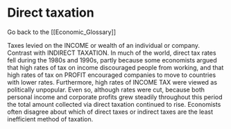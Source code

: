 # Direct taxation

Go back to the [[Economic_Glossary]]


Taxes levied on the INCOME or wealth of an individual or company. Contrast with INDIRECT TAXATION. In much of the world, direct tax rates fell during the 1980s and 1990s, partly because some economists argued that high rates of tax on income discouraged people from working, and that high rates of tax on PROFIT encouraged companies to move to countries with lower rates. Furthermore, high rates of INCOME TAX were viewed as politically unpopular. Even so, although rates were cut, because both personal income and corporate profits grew steadily throughout this period the total amount collected via direct taxation continued to rise. Economists often disagree about which of direct taxes or indirect taxes are the least inefficient method of taxation.

